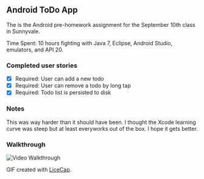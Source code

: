 ## Android ToDo App

The is the Android pre-homework assignment for the September 10th class in Sunnyvale.

Time Spent: 10 hours fighting with Java 7, Eclipse, Android Studio, emulators, and API 20.

### Completed user stories

 * [x] Required: User can add a new todo
 * [x] Required: User can remove a todo by long tap
 * [x] Required: Todo list is persisted to disk
 
### Notes

This was way harder than it should have been. I thought the Xcode learning curve was steep but at least everyworks out of the box. I hope it gets better.

### Walkthrough

![Video Walkthrough](http://imgur.com/SUfwS9C.gif)

GIF created with [LiceCap](http://www.cockos.com/licecap/).
